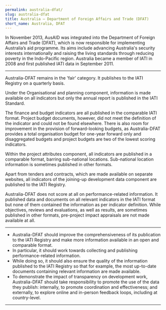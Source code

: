 ```yaml
---
permalink: australia-dfat/
slug: australia-dfat
title: Australia – Department of Foreign Affairs and Trade (DFAT)
short_name: Australia, DFAT
---
```


In November 2013, AusAID was integrated into the Department of Foreign Affairs and Trade (DFAT), which is now responsible for implementing Australia’s aid programme. Its aims include advancing Australia's security interests internationally and raising the living standards through reducing poverty in the Indo-Pacific region. Australia became a member of IATI in 2008 and first published IATI data in September 2011.

---

Australia-DFAT remains in the 'fair' category. It publishes to the IATI Registry on a quarterly basis.

Under the Organisational and planning component, information is made available on all indicators but only the annual report is published in the IATI Standard.

The finance and budget indicators are all published in the comparable IATI format. Project budget documents, however, did not meet the definition of the indicator and could not be found elsewhere. There is also room for improvement in the provision of forward-looking budgets, as Australia-DFAT provides a total organisation budget for one-year forward only and disaggregated budgets and project budgets are two of the lowest scoring indicators.

Within the project attributes component, all indicators are published in a comparable format, barring sub-national locations. Sub-national location information is sometimes published in other formats.

Apart from tenders and contracts, which are made available on separate websites, all indicators of the joining-up development data component are published to the IATI Registry.

Australia-DFAT does not score at all on performance-related information. It published data and documents on all relevant indicators in the IATI format but none of them contained the information as per indicator definition. While objectives, reviews and evaluations, as well as results, are sometimes published in other formats, pre-project impact appraisals are not made available at all.

---

 * Australia-DFAT should improve the comprehensiveness of its publication to the IATI Registry and make more information available in an open and comparable format.
 * In particular, it should work towards collecting and publishing performance-related information.
 * While doing so, it should also ensure the quality of the information published to the IATI Registry so that for example, the most up-to-date documents containing relevant information are made available.
 * To demonstrate the impact of transparency on development work, Australia-DFAT should take responsibility to promote the use of the data they publish: internally, to promote coordination and effectiveness; and externally, to explore online and in-person feedback loops, including at country-level.

---
